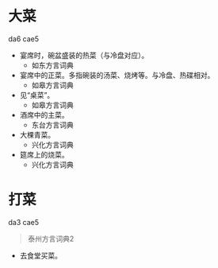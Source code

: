 # 大菜
da6 cae5
+ 宴席时，碗盆盛装的热菜（与冷盘对应）。
  * 如东方言词典
+ 宴席中的正菜。多指碗装的汤菜、烧烤等。与冷盘、热碟相对。
  * 如皋方言词典
+ 见“桌菜”。
  * 如皋方言词典
+ 酒席中的主菜。
  * 东台方言词典
+ 大棵青菜。
  * 兴化方言词典
+ 筵席上的烧菜。
  * 兴化方言词典


# 打菜
da3 cae5
> 泰州方言词典2
- 去食堂买菜。